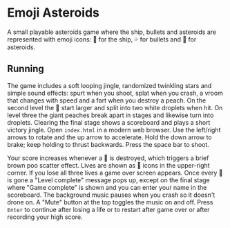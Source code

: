 # Emoji Asteroids

A small playable asteroids game where the ship, bullets and asteroids are represented with emoji icons: 🍆 for the ship, 💦 for bullets and 🍑 for asteroids.

## Running

The game includes a soft looping jingle, randomized twinkling stars and simple sound
effects: spurt when you shoot, splat when you crash, a vroom that changes
with speed and a fart when you destroy a peach. On the second level the 🍑 start
larger and split into two white droplets when hit. On level three the giant
peaches break apart in stages and likewise turn into droplets. Clearing the final
stage shows a scoreboard and plays a short victory jingle.
Open `index.html` in a modern web browser. Use the left/right arrows to rotate
and the up arrow to accelerate. Hold the down arrow to brake; keep holding to
thrust backwards. Press the space bar to shoot.

Your score increases whenever a 🍑 is destroyed, which triggers a brief brown
poo scatter effect. Lives are shown as 🍆 icons in the upper-right corner. If you
lose all three lives a game over screen appears. Once every 🍑 is gone a "Level
complete" message pops up, except on the final stage where "Game complete" is shown
and you can enter your name in the scoreboard. The background music pauses when
you crash so it doesn't drone on. A "Mute" button at the top toggles the music on
and off.
Press `Enter` to continue after losing a life or to
restart after game over or after recording your high score.
